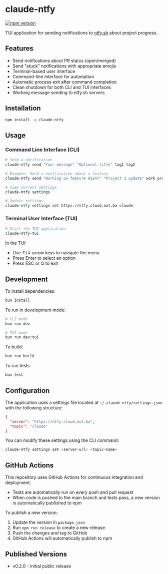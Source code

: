# claude-ntfy

[![npm version](https://img.shields.io/npm/v/claude-ntfy)](https://www.npmjs.com/package/claude-ntfy)

TUI application for sending notifications to [ntfy.sh](https://ntfy.sh) about project progress.

## Features

- Send notifications about PR status (open/merged)
- Send "stuck" notifications with appropriate emojis
- Terminal-based user interface
- Command-line interface for automation
- Automatic process exit after command completion
- Clean shutdown for both CLI and TUI interfaces
- Working message sending to ntfy.sh servers

## Installation

```bash
npm install -g claude-ntfy
```

## Usage

### Command Line Interface (CLI)

```bash
# Send a notification
claude-ntfy send "Your message" "Optional title" tag1 tag2

# Example: Send a notification about a feature
claude-ntfy send "Working on feature #1247" "Project 2 update" work progress

# View current settings
claude-ntfy settings

# Update settings
claude-ntfy settings set https://ntfy.cloud.out.ba claude
```

### Terminal User Interface (TUI)

```bash
# Start the TUI application
claude-ntfy-tui
```

In the TUI:
- Use ↑/↓ arrow keys to navigate the menu
- Press Enter to select an option
- Press ESC or Q to exit

## Development

To install dependencies:
```bash
bun install
```

To run in development mode:
```bash
# CLI mode
bun run dev

# TUI mode
bun run dev:tui
```

To build:
```bash
bun run build
```

To run tests:
```bash
bun test
```

## Configuration

The application uses a settings file located at `~/.claude-ntfy/settings.json` with the following structure:

```json
{
  "server": "https://ntfy.cloud.out.ba",
  "topic": "claude"
}
```

You can modify these settings using the CLI command:
```bash
claude-ntfy settings set <server-url> <topic-name>
```

## GitHub Actions

This repository uses GitHub Actions for continuous integration and deployment:

- Tests are automatically run on every push and pull request
- When code is pushed to the main branch and tests pass, a new version is automatically published to npm

To publish a new version:
1. Update the version in `package.json`
2. Run `npm run release` to create a new release
3. Push the changes and tag to GitHub
4. GitHub Actions will automatically publish to npm

## Published Versions

- v0.2.0 - Initial public release